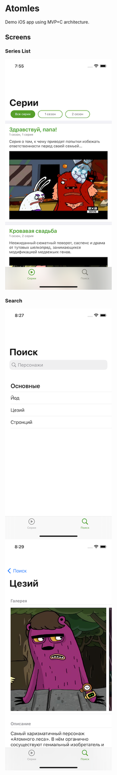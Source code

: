 # Atomles
Demo iOS app using MVP+C architecture.

## Screens
### Series List
![Image](https://raw.githubusercontent.com/IldarSham/Atomles-old/main/Screens/screen1.png)

### Search
![Image](https://raw.githubusercontent.com/IldarSham/Atomles-old/main/Screens/screen2.png)
![Image](https://raw.githubusercontent.com/IldarSham/Atomles-old/main/Screens/screen3.png)
